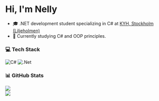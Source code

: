 
# Hi, I'm Nelly
- 🎓 .NET development student specializing in C# at [KYH, Stockholm (Liljeholmen)](https://kyh.se/utbildningar/net-developer/)
- 🌱 Currently studying C# and OOP principles.


### 💻 Tech Stack
![C#](https://img.shields.io/badge/c%23-%23239120.svg?style=flat&logo=csharp&logoColor=white) ![.Net](https://img.shields.io/badge/.NET-5C2D91?style=flat&logo=.net&logoColor=white)

### 📊 GitHub Stats
![](https://github-readme-stats.vercel.app/api?username=nellysosobrado&theme=transparent&hide_border=true&include_all_commits=false&count_private=false)<br/>
![](https://github-readme-streak-stats.herokuapp.com/?user=nellysosobrado&theme=transparent&hide_border=true)<br/>


